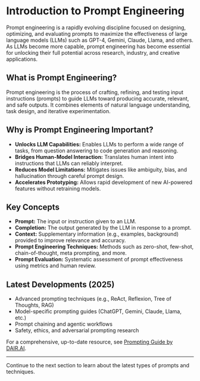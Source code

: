 # Introduction to Prompt Engineering

Prompt engineering is a rapidly evolving discipline focused on designing, optimizing, and evaluating prompts to maximize the effectiveness of large language models (LLMs) such as GPT-4, Gemini, Claude, Llama, and others. As LLMs become more capable, prompt engineering has become essential for unlocking their full potential across research, industry, and creative applications.

## What is Prompt Engineering?

Prompt engineering is the process of crafting, refining, and testing input instructions (prompts) to guide LLMs toward producing accurate, relevant, and safe outputs. It combines elements of natural language understanding, task design, and iterative experimentation.

## Why is Prompt Engineering Important?

- **Unlocks LLM Capabilities:** Enables LLMs to perform a wide range of tasks, from question answering to code generation and reasoning.
- **Bridges Human-Model Interaction:** Translates human intent into instructions that LLMs can reliably interpret.
- **Reduces Model Limitations:** Mitigates issues like ambiguity, bias, and hallucination through careful prompt design.
- **Accelerates Prototyping:** Allows rapid development of new AI-powered features without retraining models.

## Key Concepts

- **Prompt:** The input or instruction given to an LLM.
- **Completion:** The output generated by the LLM in response to a prompt.
- **Context:** Supplementary information (e.g., examples, background) provided to improve relevance and accuracy.
- **Prompt Engineering Techniques:** Methods such as zero-shot, few-shot, chain-of-thought, meta prompting, and more.
- **Prompt Evaluation:** Systematic assessment of prompt effectiveness using metrics and human review.

## Latest Developments (2025)

- Advanced prompting techniques (e.g., ReAct, Reflexion, Tree of Thoughts, RAG)
- Model-specific prompting guides (ChatGPT, Gemini, Claude, Llama, etc.)
- Prompt chaining and agentic workflows
- Safety, ethics, and adversarial prompting research

For a comprehensive, up-to-date resource, see [Prompting Guide by DAIR.AI](https://www.promptingguide.ai/).

---

Continue to the next section to learn about the latest types of prompts and techniques.
